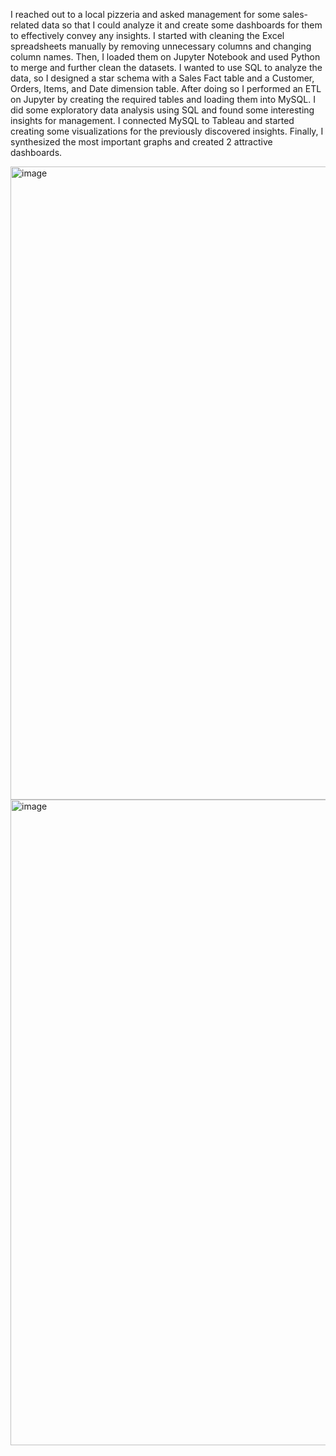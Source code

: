 I reached out to a local pizzeria and asked management for some sales-related data so that I could analyze it and create some dashboards for them to effectively convey any insights. I started with cleaning the Excel spreadsheets manually by removing unnecessary columns and changing column names.
Then, I loaded them on Jupyter Notebook and used Python to merge and further clean the datasets.
I wanted to use SQL to analyze the data, so I designed a star schema with a Sales Fact table and a Customer, Orders, Items, and Date dimension table.
After doing so I performed an ETL on Jupyter by creating the required tables and loading them into MySQL.
I did some exploratory data analysis using SQL and found some interesting insights for management.
I connected MySQL to Tableau and started creating some visualizations for the previously discovered insights. 
Finally, I synthesized the most important graphs and created 2 attractive dashboards.


<img width="1013" alt="image" src="https://github.com/user-attachments/assets/907263b6-c7c5-42c1-8b5d-ddd24cbd3a56">

<img width="1033" alt="image" src="https://github.com/user-attachments/assets/d7bac1ad-1986-4de9-b333-985e29ae0389">
